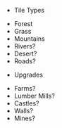 * Tile Types
- Forest
- Grass
- Mountains
- Rivers?
- Desert?
- Roads?

* Upgrades
- Farms?
- Lumber Mills?
- Castles?
- Walls?
- Mines?
